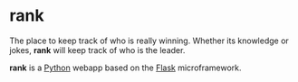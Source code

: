 # rank
The place to keep track of who is really winning. Whether its knowledge or jokes, **rank** will keep track of who is the leader.

**rank** is a [Python](https://www.python.org/) webapp based on the [Flask](http://flask.pocoo.org/) microframework.

